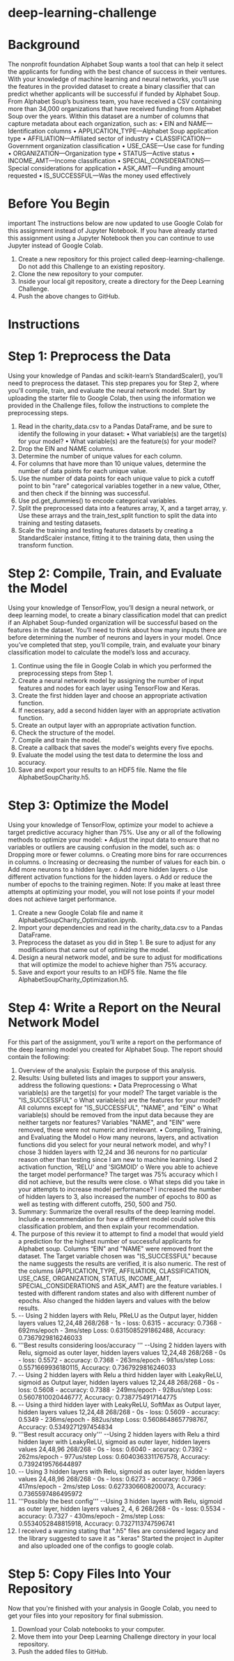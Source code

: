 # deep-learning-challenge

# Background
The nonprofit foundation Alphabet Soup wants a tool that can help it select the applicants for funding with the best chance of success in their ventures. With your knowledge of machine learning and neural networks, you’ll use the features in the provided dataset to create a binary classifier that can predict whether applicants will be successful if funded by Alphabet Soup.
From Alphabet Soup’s business team, you have received a CSV containing more than 34,000 organizations that have received funding from Alphabet Soup over the years. Within this dataset are a number of columns that capture metadata about each organization, such as:
•	EIN and NAME—Identification columns
•	APPLICATION_TYPE—Alphabet Soup application type
•	AFFILIATION—Affiliated sector of industry
•	CLASSIFICATION—Government organization classification
•	USE_CASE—Use case for funding
•	ORGANIZATION—Organization type
•	STATUS—Active status
•	INCOME_AMT—Income classification
•	SPECIAL_CONSIDERATIONS—Special considerations for application
•	ASK_AMT—Funding amount requested
•	IS_SUCCESSFUL—Was the money used effectively
# Before You Begin
important
The instructions below are now updated to use Google Colab for this assignment instead of Jupyter Notebook. If you have already started this assignment using a Jupyter Notebook then you can continue to use Jupyter instead of Google Colab.
1.	Create a new repository for this project called deep-learning-challenge. Do not add this Challenge to an existing repository.
2.	Clone the new repository to your computer.
3.	Inside your local git repository, create a directory for the Deep Learning Challenge.
4.	Push the above changes to GitHub.
# Instructions
# Step 1: Preprocess the Data
Using your knowledge of Pandas and scikit-learn’s StandardScaler(), you’ll need to preprocess the dataset. This step prepares you for Step 2, where you'll compile, train, and evaluate the neural network model.
Start by uploading the starter file to Google Colab, then using the information we provided in the Challenge files, follow the instructions to complete the preprocessing steps.
1.	Read in the charity_data.csv to a Pandas DataFrame, and be sure to identify the following in your dataset:
•	What variable(s) are the target(s) for your model?
•	What variable(s) are the feature(s) for your model?
2.	Drop the EIN and NAME columns.
3.	Determine the number of unique values for each column.
4.	For columns that have more than 10 unique values, determine the number of data points for each unique value.
5.	Use the number of data points for each unique value to pick a cutoff point to bin "rare" categorical variables together in a new value, Other, and then check if the binning was successful.
6.	Use pd.get_dummies() to encode categorical variables.
7.	Split the preprocessed data into a features array, X, and a target array, y. Use these arrays and the train_test_split function to split the data into training and testing datasets.
8.	Scale the training and testing features datasets by creating a StandardScaler instance, fitting it to the training data, then using the transform function.
# Step 2: Compile, Train, and Evaluate the Model
Using your knowledge of TensorFlow, you’ll design a neural network, or deep learning model, to create a binary classification model that can predict if an Alphabet Soup-funded organization will be successful based on the features in the dataset. You’ll need to think about how many inputs there are before determining the number of neurons and layers in your model. Once you’ve completed that step, you’ll compile, train, and evaluate your binary classification model to calculate the model’s loss and accuracy.
1.	Continue using the file in Google Colab in which you performed the preprocessing steps from Step 1.
2.	Create a neural network model by assigning the number of input features and nodes for each layer using TensorFlow and Keras.
3.	Create the first hidden layer and choose an appropriate activation function.
4.	If necessary, add a second hidden layer with an appropriate activation function.
5.	Create an output layer with an appropriate activation function.
6.	Check the structure of the model.
7.	Compile and train the model.
8.	Create a callback that saves the model's weights every five epochs.
9.	Evaluate the model using the test data to determine the loss and accuracy.
10.	Save and export your results to an HDF5 file. Name the file AlphabetSoupCharity.h5.
# Step 3: Optimize the Model
Using your knowledge of TensorFlow, optimize your model to achieve a target predictive accuracy higher than 75%.
Use any or all of the following methods to optimize your model:
•	Adjust the input data to ensure that no variables or outliers are causing confusion in the model, such as:
o	Dropping more or fewer columns.
o	Creating more bins for rare occurrences in columns.
o	Increasing or decreasing the number of values for each bin.
o	Add more neurons to a hidden layer.
o	Add more hidden layers.
o	Use different activation functions for the hidden layers.
o	Add or reduce the number of epochs to the training regimen.
Note: If you make at least three attempts at optimizing your model, you will not lose points if your model does not achieve target performance.
1.	Create a new Google Colab file and name it AlphabetSoupCharity_Optimization.ipynb.
2.	Import your dependencies and read in the charity_data.csv to a Pandas DataFrame.
3.	Preprocess the dataset as you did in Step 1. Be sure to adjust for any modifications that came out of optimizing the model.
4.	Design a neural network model, and be sure to adjust for modifications that will optimize the model to achieve higher than 75% accuracy.
5.	Save and export your results to an HDF5 file. Name the file AlphabetSoupCharity_Optimization.h5.
# Step 4: Write a Report on the Neural Network Model
For this part of the assignment, you’ll write a report on the performance of the deep learning model you created for Alphabet Soup.
The report should contain the following:
1.	Overview of the analysis: Explain the purpose of this analysis.
2.	Results: Using bulleted lists and images to support your answers, address the following questions:
•	Data Preprocessing
o	What variable(s) are the target(s) for your model?
The target variable is the "IS_SUCCESSFUL"
o	What variable(s) are the features for your model?
All columns except for "IS_SUCCESSFUL", "NAME", and "EIN"
o	What variable(s) should be removed from the input data because they are neither targets nor features?
Variables "NAME", and "EIN" were removed, these were not numeric and irrelevant.
•	Compiling, Training, and Evaluating the Model
o	How many neurons, layers, and activation functions did you select for your neural network model, and why?
I chose 3 hidden layers with 12,24 and 36 neurons for no particular reason other than testing since I am new to machine learning. Used 2 activation function, 'RELU' and 'SIGMOID'
o	Were you able to achieve the target model performance?
The target was 75% accuracy which I did not achieve, but the results were close.
o	What steps did you take in your attempts to increase model performance?
I increased the number of hidden layers to 3, also increased the number of epochs to 800 as well as testing with different cutoffs, 250, 500 and 750.
3.	Summary: Summarize the overall results of the deep learning model. Include a recommendation for how a different model could solve this classification problem, and then explain your recommendation.
4.	The purpose of this review it to attempt to find a model that would yield a prediction for the highest number of successful applicants for Alphabet soup. Columns “EIN" and "NAME" were removed front the dataset. The Target variable chosen was "IS_SUCCESSFUL" because the name suggests the results are verified, it is also numeric. The rest of the columns (APPLICATION_TYPE, AFFILIATION, CLASSIFICATION, USE_CASE, ORGANIZATION, STATUS, INCOME_AMT, SPECIAL_CONSIDERATIONS and ASK_AMT) are the feature variables. I tested with different random states and also with different number of epochs. Also changed the hidden layers and values with the below results.
5.	-- Using 2 hidden layers with Relu, PReLU as the Output layer, hidden layers values 12,24,48
268/268 - 1s - loss: 0.6315 - accuracy: 0.7368 - 692ms/epoch - 3ms/step
Loss: 0.6315085291862488, Accuracy: 0.7367929816246033
6.	'''Best results considering loos/accuracy '''
--Using 2 hidden layers with Relu, sigmoid as outer layer, hidden layers values 12,24,48
268/268 - 0s - loss: 0.5572 - accuracy: 0.7368 - 263ms/epoch - 981us/step
Loss: 0.5571669936180115, Accuracy: 0.7367929816246033
7.	-- Using 2 hidden layers with Relu a third hidden layer with LeakyReLU, sigmoid as Output layer, hidden layers values 12,24,48
268/268 - 0s - loss: 0.5608 - accuracy: 0.7388 - 249ms/epoch - 928us/step
Loss: 0.5607810020446777, Accuracy: 0.7387754917144775
8.	-- Using a third hidden layer with LeakyReLU, SoftMax as Output layer, hidden layers values 12,24,48
268/268 - 0s - loss: 0.5609 - accuracy: 0.5349 - 236ms/epoch - 882us/step
Loss: 0.5608648657798767, Accuracy: 0.5349271297454834
9.	'''Best result accuracy only'''
--Using 2 hidden layers with Relu a third hidden layer with LeakyReLU, sigmoid as outer layer, hidden layers values 24,48,96
268/268 - 0s - loss: 0.6040 - accuracy: 0.7392 - 262ms/epoch - 977us/step
Loss: 0.6040363311767578, Accuracy: 0.7392419576644897
10.	-- Using 3 hidden layers with Relu, sigmoid as outer layer, hidden layers values 24,48,96
268/268 - 0s - loss: 0.6273 - accuracy: 0.7366 - 417ms/epoch - 2ms/step
Loss: 0.6273306608200073, Accuracy: 0.7365597486495972
11.	'''Possibly the best config'''
--Using 3 hidden layers with Relu, sigmoid as outer layer, hidden layers values 2, 4, 6
268/268 - 0s - loss: 0.5534 - accuracy: 0.7327 - 430ms/epoch - 2ms/step
Loss: 0.5534052848815918, Accuracy: 0.7327113747596741
12.	I received a warning stating that ".h5" files are considered legacy and the library suggested to save it as ".keras"
Started the project in Jupiter and also uploaded one of the configs to google colab.

# Step 5: Copy Files Into Your Repository
Now that you're finished with your analysis in Google Colab, you need to get your files into your repository for final submission.
1.	Download your Colab notebooks to your computer.
2.	Move them into your Deep Learning Challenge directory in your local repository.
3.	Push the added files to GitHub.

